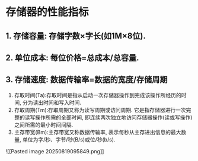 # 存储器的性能指标

## 1. 存储容量: 存储字数×字长(如1M×8位).

## 2. 单位成本: 每位价格=总成本/总容量.

## 3. 存储速度: 数据传输率=数据的宽度/存储周期

1. 存取时间(Ta):存取时间是指从启动一次存储器操作到完成该操作所经历的时间, 分为读出时间和写入时间.
2. 存取周期(Tm):存取周期又称为读写周期或访问周期. 它是指存储器进行一次完整的读写操作所需的全部时间, 即连续两次独立地访问存储器操作(读或写操作)之间所需的最小时间间隔.
3. 主存带宽(Bm):主存带宽又称数据传输率, 表示每秒从主存进出信息的最大数量, 单位为字/秒、字节/秒(B/s)或位/秒(b/s).

![[Pasted image 20250819095849.png]]

